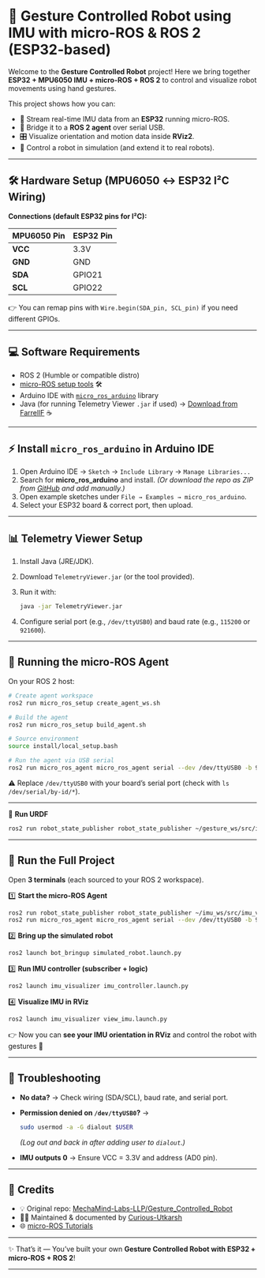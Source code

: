 # 🤖 Gesture Controlled Robot using IMU with micro-ROS & ROS 2 (ESP32-based)

Welcome to the **Gesture Controlled Robot** project!
Here we bring together **ESP32 + MPU6050 IMU + micro-ROS + ROS 2** to control and visualize robot movements using hand gestures.

This project shows how you can:

* 📡 Stream real-time IMU data from an **ESP32** running micro-ROS.
* 🔗 Bridge it to a **ROS 2 agent** over serial USB.
* 🎛️ Visualize orientation and motion data inside **RViz2**.
* 🦾 Control a robot in simulation (and extend it to real robots).

---

## 🛠️ Hardware Setup (MPU6050 ↔ ESP32 I²C Wiring)

**Connections (default ESP32 pins for I²C):**

| MPU6050 Pin | ESP32 Pin                          |
| ----------- | ---------------------------------- |
| **VCC**     | 3.3V                               |
| **GND**     | GND                                |
| **SDA**     | GPIO21                             |
| **SCL**     | GPIO22                             |

👉 You can remap pins with `Wire.begin(SDA_pin, SCL_pin)` if you need different GPIOs.

---

## 💻 Software Requirements

* ROS 2 (Humble or compatible distro)
* [micro-ROS setup tools](https://micro.ros.org/docs/tutorials/core/first_application_linux/) 🛠️
* Arduino IDE with [`micro_ros_arduino`](https://github.com/micro-ROS/micro_ros_arduino) library
* Java (for running Telemetry Viewer `.jar` if used) → [Download from FarrellF](http://www.farrellf.com/TelemetryViewer/) ☕

---

## ⚡ Install `micro_ros_arduino` in Arduino IDE

1. Open Arduino IDE → `Sketch` → `Include Library` → `Manage Libraries...`
2. Search for **micro\_ros\_arduino** and install.
   *(Or download the repo as ZIP from [GitHub](https://github.com/micro-ROS/micro_ros_arduino) and add manually.)*
3. Open example sketches under `File → Examples → micro_ros_arduino`.
4. Select your ESP32 board & correct port, then upload.

---

## 📊 Telemetry Viewer Setup

1. Install Java (JRE/JDK).
2. Download `TelemetryViewer.jar` (or the tool provided).
3. Run it with:

   ```bash
   java -jar TelemetryViewer.jar
   ```
4. Configure serial port (e.g., `/dev/ttyUSB0`) and baud rate (e.g., `115200` or `921600`).

---

## 🔌 Running the micro-ROS Agent

On your ROS 2 host:

```bash
# Create agent workspace
ros2 run micro_ros_setup create_agent_ws.sh

# Build the agent
ros2 run micro_ros_setup build_agent.sh

# Source environment
source install/local_setup.bash

# Run the agent via USB serial
ros2 run micro_ros_agent micro_ros_agent serial --dev /dev/ttyUSB0 -b 921600 -v4
```

⚠️ Replace `/dev/ttyUSB0` with your board’s serial port (check with `ls /dev/serial/by-id/*`).

---

🧩 **Run URDF**

```bash
ros2 run robot_state_publisher robot_state_publisher ~/gesture_ws/src/imu_visualizer/urdf/imu_cube.urdf & rviz2
```
---

## 🚀 Run the Full Project

Open **3 terminals** (each sourced to your ROS 2 workspace).

1️⃣ **Start the micro-ROS Agent**

```bash
ros2 run robot_state_publisher robot_state_publisher ~/imu_ws/src/imu_visualizer/urdf/imu_cube.urdf & rviz2
ros2 run micro_ros_agent micro_ros_agent serial --dev /dev/ttyUSB0 -b 921600 -v4
```

2️⃣ **Bring up the simulated robot**

```bash
ros2 launch bot_bringup simulated_robot.launch.py
```

3️⃣ **Run IMU controller (subscriber + logic)**

```bash
ros2 launch imu_visualizer imu_controller.launch.py
```

4️⃣ **Visualize IMU in RViz**

```bash
ros2 launch imu_visualizer view_imu.launch.py
```

👉 Now you can **see your IMU orientation in RViz** and control the robot with gestures 🎉

---

## 🧩 Troubleshooting

* **No data?** → Check wiring (SDA/SCL), baud rate, and serial port.
* **Permission denied on `/dev/ttyUSB0`?** →

  ```bash
  sudo usermod -a -G dialout $USER
  ```

  *(Log out and back in after adding user to `dialout`.)*
* **IMU outputs 0** → Ensure VCC = 3.3V and address (AD0 pin).

---

## 🙌 Credits

* 💡 Original repo: [MechaMind-Labs-LLP/Gesture\_Controlled\_Robot](https://github.com/MechaMind-Labs-LLP/Gesture_Controlled_Robot)
* 🧑‍💻 Maintained & documented by [Curious-Utkarsh](https://github.com/Curious-Utkarsh)
* 🌐 [micro-ROS Tutorials](https://micro.ros.org/docs/tutorials/core/first_application_linux/)

---

✨ That’s it — You’ve built your own **Gesture Controlled Robot with ESP32 + micro-ROS + ROS 2**!

---
